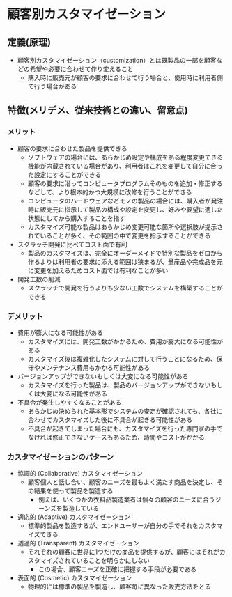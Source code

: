 # 顧客別カスタマイゼーション
## 定義(原理)
* 顧客別カスタマイゼーション（customization）とは既製品の一部を顧客などの希望や必要に合わせて作り変えること
  * 購入時に販売元が顧客の要求に合わせて行う場合と、使用時に利用者側で行う場合がある

## 特徴(メリデメ、従来技術との違い、留意点)
### メリット
* 顧客の要求に合わせた製品を提供できる
  * ソフトウェアの場合には、あらかじめ設定や構成をある程度変更できる機能が内蔵されている場合があり、利用者はこれを変更して自分に合った設定にすることができる
  * 顧客の要求に沿ってコンピュータプログラムそのものを追加・修正するなどして、より根本的かつ大規模に改修を行うことができる
  * コンピュータのハードウェアなどモノの製品の場合には、購入者が発注時に販売元に指示して製品の構成や設定を変更し、好みや要望に適した状態にしてから購入することを指す
  * カスタマイズ可能な製品はあらかじめ変更可能な箇所や選択肢が提示されていることが多く、その範囲の中で変更を指示することができる
* スクラッチ開発に比べてコスト面で有利
  * 製品のカスタマイズは、完全にオーダーメイドで特別な製品をゼロから作るよりは利用者の要求に添える範囲は狭まるが、量産品や完成品を元に変更を加えるためコスト面では有利なことが多い
* 開発工数の削減
  * スクラッチで開発を行うよりも少ない工数でシステムを構築することができる

### デメリット
* 費用が膨大になる可能性がある
  * カスタマイズには、開発工数がかかるため、費用が膨大になる可能性がある
  * カスタマイズ後は複雑化したシステムに対して行うことになるため、保守やメンテナンス費用もかかる可能性がある
* バージョンアップができないもしくは大変になる可能性がある
  * カスタマイズを行った製品は、製品のバージョンアップができないもしくは大変になる可能性がある
* 不具合が発生しやすくなることがある
  * あらかじめ決められた基本形でシステムの安定が確認されても、各社に合わせてカスタマイズした後に不具合が起きる可能性がある
  * 不具合が起きてしまった場合にも、カスタマイズを行った専門家の手でなければ修正できないケースもあるため、時間やコストがかかる

### カスタマイゼーションのパターン
* 協調的 (Collaborative) カスタマイゼーション
  * 顧客個人と話し合い、顧客のニーズを最もよく満たす商品を決定し、その結果を使って製品を製造する
    * 例えば、いくつかの衣料品製造業者は個々の顧客のニーズに合うジーンズを製造している
* 適応的 (Adaptive) カスタマイゼーション
  * 標準的製品を製造するが、エンドユーザーが自分の手でそれをカスタマイズできる
* 透過的 (Transparent) カスタマイゼーション
  * それぞれの顧客に世界に1つだけの商品を提供するが、顧客にはそれがカスタマイズされていることを明らかにしない
    * この場合、顧客ニーズを正確に把握する手段が必要である
* 表面的 (Cosmetic) カスタマイゼーション
  * 物理的には標準の製品を製造し、顧客毎に異なった販売方法をとる
